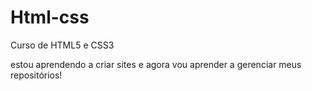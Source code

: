 # Html-css
Curso de HTML5 e CSS3

estou aprendendo a criar sites e agora vou aprender a gerenciar meus repositórios!
